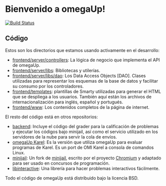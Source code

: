 # Bienvenido a omegaUp!

[![Build Status](https://travis-ci.org/omegaup/omegaup.svg?branch=master)](https://travis-ci.org/omegaup/omegaup)

## Código

Estos son los directorios que estamos usando activamente en el desarrollo:

* [frontend/server/controllers](https://github.com/omegaup/omegaup/tree/master/frontend/server/controllers):
  La lógica de negocio que implementa el API de omegaUp.
* [frontend/server/libs](https://github.com/omegaup/omegaup/tree/master/frontend/server/libs):
  Bibliotecas y utilerías.
* [frontend/server/libs/dao](https://github.com/omegaup/omegaup/tree/master/frontend/server/libs/dao):
  Los Data Access Objects [DAO].  Clases utilizadas para representar los
  esquemas de la base de datos y facilitar su consumo por los controladores.
* [frontend/templates](https://github.com/omegaup/omegaup/tree/master/frontend/templates):
  plantillas de Smarty utilizadas para generar el HTML que se despliega a los
  usuarios.  También aquí están los archivos de internacionalización para
  inglés, español y portugués.
* [frontend/www](https://github.com/omegaup/omegaup/tree/master/frontend/www):
  Los contenidos completos de la página de internet.

El resto del código está en otros repositorios:

* [backend](https://github.com/omegaup/backend): Incluye el código del grader
  para la calificación de problemas y ejecutar los códigos bajo minijail, así
  como el servicio utilizado en los servidores de la nube para servir la cola
  de envíos.
* [omegaUp Karel](https://github.com/omegaup/karel): Es la versión que utiliza
  omegaUp para evaluar programas de Karel.  Es un port de OMI Karel a consola
  de comandos Linux.
* [minijail](https://github.com/omegaup/minijail): Un fork de
  [minijail](https://chromium.googlesource.com/chromiumos/platform2/+/master/minijail/),
  escrito por el proyecto [Chromium](https://www.chromium.org) y adaptado para
  ser usado en concursos de programación.
* [libinteractive](https://github.com/omegaup/libinteractive): Una librería
  para hacer problemas interactivos fácilmente.

Todo el código de omegaUp está distribuido bajo la licencia BSD.
